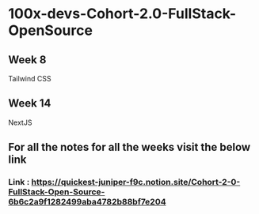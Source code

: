 # 100x-devs-Cohort-2.0-FullStack-OpenSource

## Week 8

Tailwind CSS

## Week 14

NextJS

## For all the notes for all the weeks visit the below link

### Link : https://quickest-juniper-f9c.notion.site/Cohort-2-0-FullStack-Open-Source-6b6c2a9f1282499aba4782b88bf7e204



